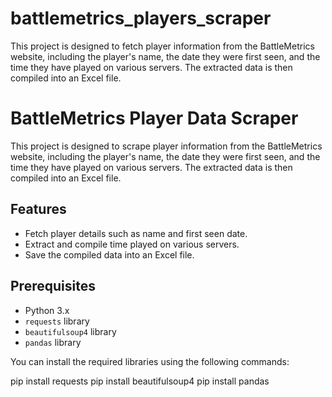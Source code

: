 # battlemetrics_players_scraper
This project is designed to fetch player information from the BattleMetrics website, including the player's name, the date they were first seen, and the time they have played on various servers. The extracted data is then compiled into an Excel file.

# BattleMetrics Player Data Scraper

This project is designed to scrape player information from the BattleMetrics website, including the player's name, the date they were first seen, and the time they have played on various servers. The extracted data is then compiled into an Excel file.

## Features
- Fetch player details such as name and first seen date.
- Extract and compile time played on various servers.
- Save the compiled data into an Excel file.

## Prerequisites
- Python 3.x
- `requests` library
- `beautifulsoup4` library
- `pandas` library

You can install the required libraries using the following commands:

pip install requests
pip install beautifulsoup4
pip install pandas
